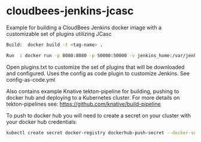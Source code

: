 # cloudbees-jenkins-jcasc

Example for building a CloudBees Jenkins docker image with a customizable set of plugins utilizing JCasc

```bash
Build:  docker build -t <tag-name> .
```
```bash 
Run  : docker run -p 8080:8080 -p 50000:50000 -v jenkins_home:/var/jenkins_home <tag-name>
```
  
Open plugins.txt to customize the set of plugins that will be downloaded and configured.  Uses the config as code plugin to customize Jenkins.  See config-as-code.yml

Also contains example Knative tekton-pipeline for building, pushing to docker hub and deploying to a Kubernetes cluster.  For more details on tekton-pipelines see: https://github.com/knative/build-pipeline

To push to docker hub you will need to create a secret on your cluster with your docker hub credentials:

```bash
kubectl create secret docker-registry dockerhub-push-secret --docker-server=https://index.docker.io/v1/ --docker-email=<docker-email> --docker-username=<docker-username> --docker-password=<docker-pass>
```